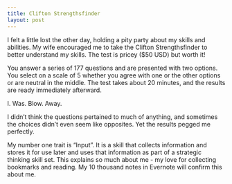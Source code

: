 ```yaml
---
title: Clifton Strengthsfinder
layout: post
---
```


I felt a little lost the other day, holding a pity party about my skills and abilities. My wife encouraged me to take the Clifton Strengthsfinder to better understand my skills. The test is pricey ($50 USD) but worth it!

You answer a series of 177 questions and are presented with two options. You select on a scale of 5 whether you agree with one or the other options or are neutral in the middle. The test takes about 20 minutes, and the results are ready immediately afterward.

I. Was. Blow.  Away.

I didn’t think the questions pertained to much of anything, and sometimes the choices didn’t even seem like opposites. Yet the results pegged me perfectly.

My number one trait is “Input”. It is a skill that collects information and stores it for use later and uses that information as part of a strategic thinking skill set. This explains so much about me - my love for collecting bookmarks and reading. My 10 thousand notes in Evernote will confirm this about me.

